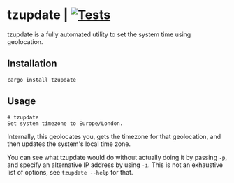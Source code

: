 # tzupdate | [![Tests](https://img.shields.io/github/actions/workflow/status/cdown/tzupdate/ci.yml?branch=master)](https://github.com/cdown/tzupdate/actions?query=branch%3Amaster)

tzupdate is a fully automated utility to set the system time using geolocation.

## Installation

    cargo install tzupdate

## Usage

    # tzupdate
    Set system timezone to Europe/London.

Internally, this geolocates you, gets the timezone for that geolocation, and
then updates the system's local time zone.

You can see what tzupdate would do without actually doing it by passing `-p`,
and specify an alternative IP address by using `-i`. This is not an exhaustive
list of options, see `tzupdate --help` for that.
